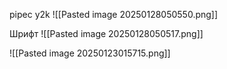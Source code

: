 pipec y2k 
![[Pasted image 20250128050550.png]]

Шрифт
![[Pasted image 20250128050517.png]]


![[Pasted image 20250123015715.png]]